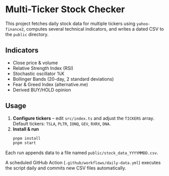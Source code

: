 # Multi-Ticker Stock Checker

This project fetches daily stock data for multiple tickers using `yahoo-finance2`, computes several technical indicators, and writes a dated CSV to the `public` directory.

## Indicators
- Close price & volume
- Relative Strength Index (RSI)
- Stochastic oscillator %K
- Bollinger Bands (20-day, 2 standard deviations)
- Fear & Greed Index (alternative.me)
- Derived BUY/HOLD opinion

## Usage
1. **Configure tickers** – edit `src/index.ts` and adjust the `TICKERS` array. Default tickers:
   `TSLA`, `PLTR`, `IONQ`, `GEV`, `RXRX`, `DNA`.
2. **Install & run**
   ```bash
   pnpm install
   pnpm start
   ```

Each run appends data to a file named `public/stock_data_YYYYMMDD.csv`.

A scheduled GitHub Action (`.github/workflows/daily-data.yml`) executes the script daily and commits new CSV files automatically.
